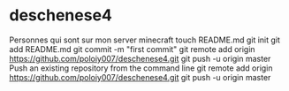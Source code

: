 deschenese4
===========

Personnes qui sont sur mon server minecraft
touch README.md
git init
git add README.md
git commit -m "first commit"
git remote add origin https://github.com/poloiy007/deschenese4.git
git push -u origin master
Push an existing repository from the command line
git remote add origin https://github.com/poloiy007/deschenese4.git
git push -u origin master
